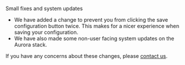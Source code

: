 
Small fixes and system updates

* We have added a change to prevent you from clicking the save configuration button twice. This makes for a nicer experience when saving your configuration.
* We have also made some non-user facing system updates on the Aurora stack.

If you have any concerns about these changes, please [contact us](https://snap-ci.com/contact-us).
